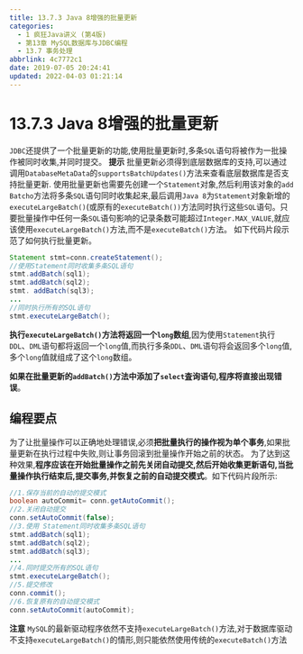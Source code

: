 ```yaml
---
title: 13.7.3 Java 8增强的批量更新
categories: 
  - 1 疯狂Java讲义 (第4版)
  - 第13章 MySQL数据库与JDBC编程
  - 13.7 事务处理
abbrlink: 4c7772c1
date: 2019-07-05 20:24:41
updated: 2022-04-03 01:21:14
---
```

# 13.7.3 Java 8增强的批量更新 #
`JDBC`还提供了一个批量更新的功能,使用批量更新时,多条`SQL`语句将被作为一批操作被同时收集,并同时提交。
**提示**
批量更新必须得到底层数据库的支持,可以通过调用`DatabaseMetaData`的`supportsBatchUpdates()`方法来查看底层数据库是否支持批量更新.
使用批量更新也需要先创建一个`Statement`对象,然后利用该对象的`add Batcho`方法将多条`SQL`语句同时收集起来,最后调用`Java 8`为`Statement`对象新增的`executeLargeBatch()`(或原有的`executeBatch())`方法同时执行这些`SQL`语句。只要批量操作中任何一条`SQL`语句影响的记录条数可能超过`Integer.MAX_VALUE`,就应该使用`executeLargeBatch()`方法,而不是`executeBatch()`方法。
如下代码片段示范了如何执行批量更新。
```java
Statement stmt=conn.createStatement();
//使用Statement同时收集多条SQL语句
stmt.addBatch(sql1);
stmt.addBatch(sql2);
stmt. addBatch(sql3);
...
//同时执行所有的SQL语句
stmt.executeLargeBatch();
```
**执行`executeLargeBatch()`方法将返回一个`long`数组**,因为使用`Statement`执行`DDL`、`DML`语句都将返回一个`long`值,而执行多条`DDL`、`DML`语句将会返回多个`long`值,多个`long`值就组成了这个`long`数组。

**如果在批量更新的`addBatch()`方法中添加了`select`査询语句,程序将直接出现错误**。

## 编程要点 ##
为了让批量操作可以正确地处理错误,必须**把批量执行的操作视为单个事务**,如果批量更新在执行过程中失败,则让事务回滚到批量操作开始之前的状态。
为了达到这种效果,**程序应该在开始批量操作之前先关闭自动提交,然后开始收集更新语句,当批量操作执行结束后,提交事务,并恢复之前的自动提交模式**。如下代码片段所示:
```java
//1.保存当前的自动的提交模式
boolean autoCommit= conn.getAutoCommit();
//2.关闭自动提交
conn.setAutoCommit(false);
//3.使用 Statement同时收集多条SQL语句
stmt.addBatch(sql1);
stmt.addBatch(sql2);
stmt.addBatch(sql3);
...
//4.同时提交所有的SQL语句
stmt.executeLargeBatch();
//5.提交修改
conn.commit();
//6.恢复原有的自动提交模式
conn.setAutoCommit(autoCommit);
```
**注意**
`MySQL`的最新驱动程序依然不支持`executeLargeBatch()`方法,对于数据库驱动不支持`executeLargeBatch()`的情形,则只能依然使用传统的`executeBatch()`方法

